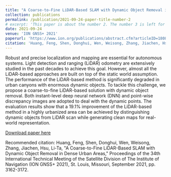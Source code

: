 ```yaml
---
title: "A Coarse-to-Fine LiDAR-Based SLAM with Dynamic Object Removal in Dense Urban Areas"
collection: publications
permalink: /publication/2021-09-24-paper-title-number-2
# excerpt: 'This paper is about the number 2. The number 3 is left for future work.'
date: 2021-09-24
venue: 'ION GNSS+ 2021'
paperurl: 'https://www.ion.org/publications/abstract.cfm?articleID=18083'
citation: 'Huang, Feng, Shen, Donghui, Wen, Weisong, Zhang, Jiachen, Hsu, Li-Ta, "A Coarse-to-Fine LiDAR-Based SLAM with Dynamic Object Removal in Dense Urban Areas," Proceedings of the 34th International Technical Meeting of the Satellite Division of The Institute of Navigation (ION GNSS+ 2021), St. Louis, Missouri, September 2021, pp. 3162-3172.'
---
```

Robust and precise localization and mapping are essential for autonomous systems. Light detection and ranging (LiDAR) odometry are extensively studied in the past decades to achieve this goal. However, almost all the LiDAR-based approaches are built on top of the static world assumption. The performance of the LiDAR-based method is significantly degraded in urban canyons with enormous dynamic objects. To tackle this challenge, we propose a coarse-to-fine LiDAR-based solution with dynamic object removal. Both instant-level deep neural network (DNN) and point-wise discrepancy images are adopted to deal with the dynamic points. The evaluation results show that a 19.1% improvement of the LiDAR-based method in a highly urbanized area can be achieved by distinguishing dynamic objects from LiDAR scan while generating clean maps for real-world representation.

[Download paper here](https://www.ion.org/publications/abstract.cfm?articleID=18083)

Recommended citation: Huang, Feng, Shen, Donghui, Wen, Weisong, Zhang, Jiachen, Hsu, Li-Ta, "A Coarse-to-Fine LiDAR-Based SLAM with Dynamic Object Removal in Dense Urban Areas," Proceedings of the 34th International Technical Meeting of the Satellite Division of The Institute of Navigation (ION GNSS+ 2021), St. Louis, Missouri, September 2021, pp. 3162-3172.
